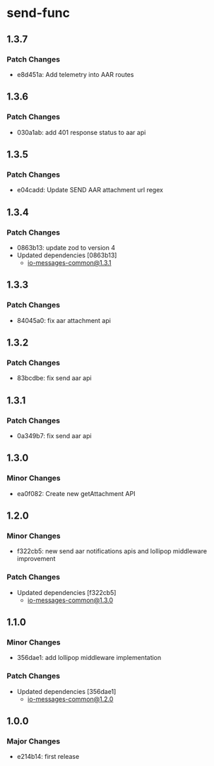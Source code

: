 # send-func

## 1.3.7

### Patch Changes

- e8d451a: Add telemetry into AAR routes

## 1.3.6

### Patch Changes

- 030a1ab: add 401 response status to aar api

## 1.3.5

### Patch Changes

- e04cadd: Update SEND AAR attachment url regex

## 1.3.4

### Patch Changes

- 0863b13: update zod to version 4
- Updated dependencies [0863b13]
  - io-messages-common@1.3.1

## 1.3.3

### Patch Changes

- 84045a0: fix aar attachment api

## 1.3.2

### Patch Changes

- 83bcdbe: fix send aar api

## 1.3.1

### Patch Changes

- 0a349b7: fix send aar api

## 1.3.0

### Minor Changes

- ea0f082: Create new getAttachment API

## 1.2.0

### Minor Changes

- f322cb5: new send aar notifications apis and lollipop middleware improvement

### Patch Changes

- Updated dependencies [f322cb5]
  - io-messages-common@1.3.0

## 1.1.0

### Minor Changes

- 356dae1: add lollipop middleware implementation

### Patch Changes

- Updated dependencies [356dae1]
  - io-messages-common@1.2.0

## 1.0.0

### Major Changes

- e214b14: first release
